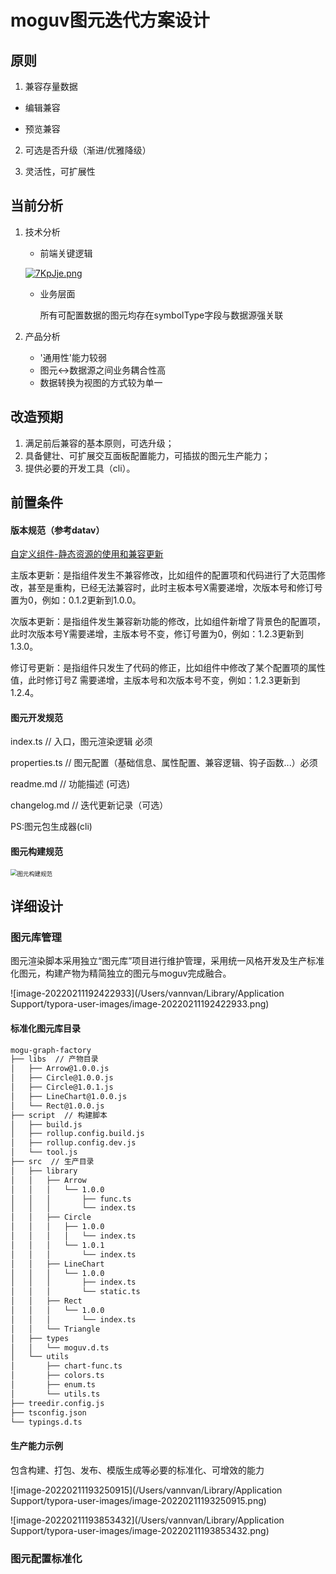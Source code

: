 # moguv图元迭代方案设计

## 原则

1. 兼容存量数据

- 编辑兼容

- 预览兼容

2. 可选是否升级（渐进/优雅降级）

3. 灵活性，可扩展性

## 当前分析

1. 技术分析

   - 前端关键逻辑

   [![7KpJje.png](https://s4.ax1x.com/2022/01/12/7KpJje.png)](https://imgtu.com/i/7KpJje)

   - 业务层面

     所有可配置数据的图元均存在symbolType字段与数据源强关联

2. 产品分析
   - '通用性'能力较弱
   - 图元<->数据源之间业务耦合性高
   - 数据转换为视图的方式较为单一

## 改造预期

1. 满足前后兼容的基本原则，可选升级；
2. 具备健壮、可扩展交互面板配置能力，可插拔的图元生产能力；
4. 提供必要的开发工具（cli）。

## 前置条件

#### 版本规范（参考datav）

[自定义组件-静态资源的使用和兼容更新](https://helpcdn.aliyun.com/document_detail/372608.html#title-1kp-bx1-bqs)

主版本更新：是指组件发生不兼容修改，比如组件的配置项和代码进行了大范围修改，甚至是重构，已经无法兼容时，此时主板本号X需要递增，次版本号和修订号置为0，例如：0.1.2更新到1.0.0。

次版本更新：是指组件发生兼容新功能的修改，比如组件新增了背景色的配置项，此时次版本号Y需要递增，主版本号不变，修订号置为0，例如：1.2.3更新到1.3.0。

修订号更新：是指组件只发生了代码的修正，比如组件中修改了某个配置项的属性值，此时修订号Z 需要递增，主版本号和次版本号不变，例如：1.2.3更新到1.2.4。

#### 图元开发规范

index.ts  // 入口，图元渲染逻辑 必须

properties.ts  // 图元配置（基础信息、属性配置、兼容逻辑、钩子函数...）必须 

readme.md  // 功能描述 (可选)

changelog.md  // 迭代更新记录（可选）

PS:图元包生成器(cli)

#### 图元构建规范

<img src="/Users/vannvan/Downloads/图元构建规范.png" alt="图元构建规范" style="zoom: 67%;" />



## 详细设计

### 图元库管理

图元渲染脚本采用独立“图元库”项目进行维护管理，采用统一风格开发及生产标准化图元，构建产物为精简独立的图元与moguv完成融合。

![image-20220211192422933](/Users/vannvan/Library/Application Support/typora-user-images/image-20220211192422933.png)

#### 标准化图元库目录

```bash
mogu-graph-factory
├── libs  // 产物目录
│   ├── Arrow@1.0.0.js
│   ├── Circle@1.0.0.js
│   ├── Circle@1.0.1.js
│   ├── LineChart@1.0.0.js
│   └── Rect@1.0.0.js
├── script  // 构建脚本
│   ├── build.js
│   ├── rollup.config.build.js
│   ├── rollup.config.dev.js
│   └── tool.js
├── src  // 生产目录
│   ├── library
│   │   ├── Arrow
│   │   │   └── 1.0.0
│   │   │       ├── func.ts
│   │   │       └── index.ts
│   │   ├── Circle
│   │   │   ├── 1.0.0
│   │   │   │   └── index.ts
│   │   │   └── 1.0.1
│   │   │       └── index.ts
│   │   ├── LineChart
│   │   │   └── 1.0.0
│   │   │       ├── index.ts
│   │   │       └── static.ts
│   │   ├── Rect
│   │   │   └── 1.0.0
│   │   │       └── index.ts
│   │   └── Triangle
│   ├── types
│   │   └── moguv.d.ts
│   └── utils
│       ├── chart-func.ts
│       ├── colors.ts
│       ├── enum.ts
│       └── utils.ts
├── treedir.config.js
├── tsconfig.json
└── typings.d.ts
```

#### 生产能力示例

包含构建、打包、发布、模版生成等必要的标准化、可增效的能力

![image-20220211193250915](/Users/vannvan/Library/Application Support/typora-user-images/image-20220211193250915.png)

![image-20220211193853432](/Users/vannvan/Library/Application Support/typora-user-images/image-20220211193853432.png)

### 图元配置标准化

